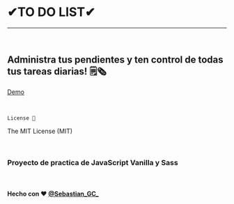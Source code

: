 # ✔TO DO LIST✔

---

<br/>

## Administra tus pendientes y ten control de todas tus tareas diarias! 🗒🗞

[Demo](https://sgcifuentes.github.io/ToDoList/)

<br/>

`License 📃`

The MIT License (MIT) 

<br/>

### Proyecto de practica de JavaScript Vanilla y Sass


<br/>


#### Hecho con ❤ [@Sebastian_GC_](https://twitter.com/Sebastian_GC_)
